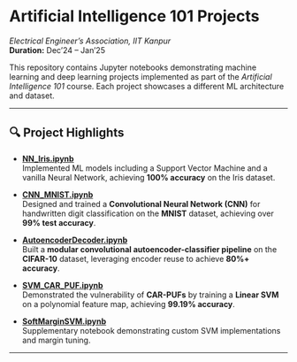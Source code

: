 # Artificial Intelligence 101 Projects  
*Electrical Engineer’s Association, IIT Kanpur*  
**Duration:** Dec’24 – Jan’25  

This repository contains Jupyter notebooks demonstrating machine learning and deep learning projects implemented as part of the *Artificial Intelligence 101* course. Each project showcases a different ML architecture and dataset.

---

## 🔍 Project Highlights

- **[NN_Iris.ipynb](./NN_Iris.ipynb)**  
  Implemented ML models including a Support Vector Machine and a vanilla Neural Network, achieving **100% accuracy** on the Iris dataset.

- **[CNN_MNIST.ipynb](./CNN_MNIST.ipynb)**  
  Designed and trained a **Convolutional Neural Network (CNN)** for handwritten digit classification on the **MNIST** dataset, achieving over **99% test accuracy**.

- **[AutoencoderDecoder.ipynb](./AutoencoderDecoder.ipynb)**  
  Built a **modular convolutional autoencoder-classifier pipeline** on the **CIFAR-10** dataset, leveraging encoder reuse to achieve **80%+ accuracy**.

- **[SVM_CAR_PUF.ipynb](./SVM_CAR_PUF.ipynb)**  
  Demonstrated the vulnerability of **CAR-PUFs** by training a **Linear SVM** on a polynomial feature map, achieving **99.19% accuracy**.

- **[SoftMarginSVM.ipynb](./SoftMarginSVM.ipynb)**  
  Supplementary notebook demonstrating custom SVM implementations and margin tuning.

---

